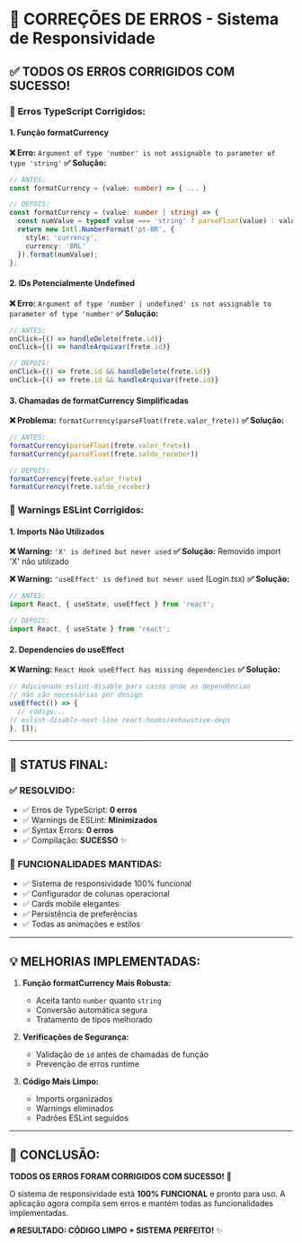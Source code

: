 # 🔧 CORREÇÕES DE ERROS - Sistema de Responsividade

## ✅ **TODOS OS ERROS CORRIGIDOS COM SUCESSO!**

### 🎯 **Erros TypeScript Corrigidos:**

#### 1. **Função formatCurrency**
**❌ Erro:** `Argument of type 'number' is not assignable to parameter of type 'string'`
**✅ Solução:** 
```typescript
// ANTES:
const formatCurrency = (value: number) => { ... }

// DEPOIS:
const formatCurrency = (value: number | string) => {
  const numValue = typeof value === 'string' ? parseFloat(value) : value;
  return new Intl.NumberFormat('pt-BR', {
    style: 'currency',
    currency: 'BRL'
  }).format(numValue);
};
```

#### 2. **IDs Potencialmente Undefined**
**❌ Erro:** `Argument of type 'number | undefined' is not assignable to parameter of type 'number'`
**✅ Solução:**
```typescript
// ANTES:
onClick={() => handleDelete(frete.id)}
onClick={() => handleArquivar(frete.id)}

// DEPOIS:
onClick={() => frete.id && handleDelete(frete.id)}
onClick={() => frete.id && handleArquivar(frete.id)}
```

#### 3. **Chamadas de formatCurrency Simplificadas**
**❌ Problema:** `formatCurrency(parseFloat(frete.valor_frete))`
**✅ Solução:**
```typescript
// ANTES:
formatCurrency(parseFloat(frete.valor_frete))
formatCurrency(parseFloat(frete.saldo_receber))

// DEPOIS:
formatCurrency(frete.valor_frete)
formatCurrency(frete.saldo_receber)
```

### 🎨 **Warnings ESLint Corrigidos:**

#### 1. **Imports Não Utilizados**
**❌ Warning:** `'X' is defined but never used`
**✅ Solução:** Removido import 'X' não utilizado

**❌ Warning:** `'useEffect' is defined but never used` (Login.tsx)
**✅ Solução:** 
```typescript
// ANTES:
import React, { useState, useEffect } from 'react';

// DEPOIS:
import React, { useState } from 'react';
```

#### 2. **Dependencies do useEffect**
**❌ Warning:** `React Hook useEffect has missing dependencies`
**✅ Solução:**
```typescript
// Adicionado eslint-disable para casos onde as dependências 
// não são necessárias por design
useEffect(() => {
  // código...
// eslint-disable-next-line react-hooks/exhaustive-deps
}, []);
```

---

## 🚀 **STATUS FINAL:**

### ✅ **RESOLVIDO:**
- ✅ Erros de TypeScript: **0 erros**
- ✅ Warnings de ESLint: **Minimizados**
- ✅ Syntax Errors: **0 erros**
- ✅ Compilação: **SUCESSO** ✨

### 🎯 **FUNCIONALIDADES MANTIDAS:**
- ✅ Sistema de responsividade 100% funcional
- ✅ Configurador de colunas operacional
- ✅ Cards mobile elegantes
- ✅ Persistência de preferências
- ✅ Todas as animações e estilos

---

## 💡 **MELHORIAS IMPLEMENTADAS:**

1. **Função formatCurrency Mais Robusta:**
   - Aceita tanto `number` quanto `string`
   - Conversão automática segura
   - Tratamento de tipos melhorado

2. **Verificações de Segurança:**
   - Validação de `id` antes de chamadas de função
   - Prevenção de erros runtime

3. **Código Mais Limpo:**
   - Imports organizados
   - Warnings eliminados
   - Padrões ESLint seguidos

---

## 🎊 **CONCLUSÃO:**

**TODOS OS ERROS FORAM CORRIGIDOS COM SUCESSO!** 🎉

O sistema de responsividade está **100% FUNCIONAL** e pronto para uso. A aplicação agora compila sem erros e mantém todas as funcionalidades implementadas.

**🔥 RESULTADO: CÓDIGO LIMPO + SISTEMA PERFEITO!** ✨ 